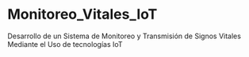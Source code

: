 # Monitoreo_Vitales_IoT
Desarrollo de un Sistema de Monitoreo y Transmisión de Signos Vitales Mediante el Uso de tecnologías IoT
